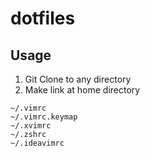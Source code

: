 # dotfiles

## Usage

1. Git Clone to any directory
2. Make link at home directory

```
~/.vimrc
~/.vimrc.keymap
~/.xvimrc
~/.zshrc
~/.ideavimrc
```
